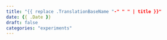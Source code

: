 ```yaml
---
title: "{{ replace .TranslationBaseName "-" " " | title }}"
date: {{ .Date }}
draft: false
categories: "experiments"
---
```

